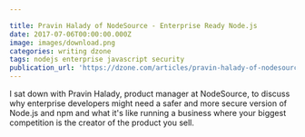 ```yaml
---

title: Pravin Halady of NodeSource - Enterprise Ready Node.js
date: 2017-07-06T00:00:00.000Z
image: images/download.png
categories: writing dzone
tags: nodejs enterprise javascript security
publication_url: 'https://dzone.com/articles/pravin-halady-of-nodesource-enterprise-ready-nodej'
---
```


I sat down with Pravin Halady, product manager at NodeSource, to discuss why enterprise developers might need a safer and more secure version of Node.js and npm and what it's like running a business where your biggest competition is the creator of the product you sell.
